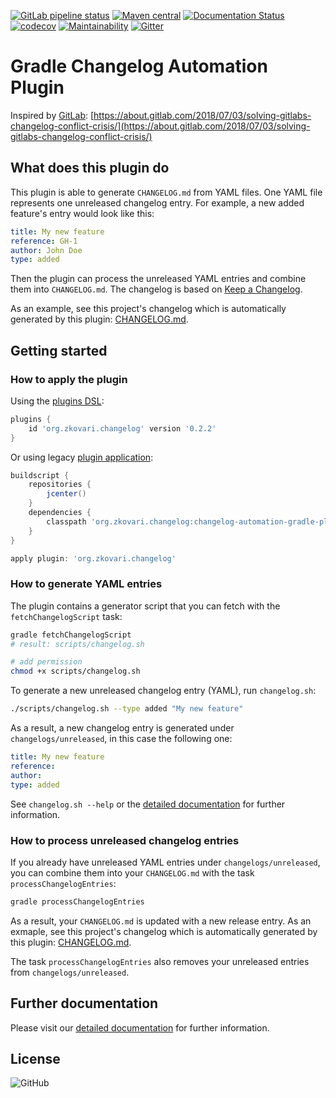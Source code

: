 [![GitLab pipeline status](https://gitlab.com/zkovari/gradle-changelog-automation-plugin/badges/master/pipeline.svg)](https://gitlab.com/zkovari/gradle-changelog-automation-plugin/commits/master)
[![Maven central](https://img.shields.io/maven-central/v/org.zkovari.changelog/changelog-automation-gradle-plugin.svg)](https://search.maven.org/search?q=g:%20org.zkovari.changelog%20a:changelog-automation-gradle-plugin)
[![Documentation Status](https://readthedocs.org/projects/gradle-changelog-automation-plugin/badge/?version=latest)](https://gradle-changelog-automation-plugin.readthedocs.io/en/latest/?badge=latest)
[![codecov](https://codecov.io/gl/zkovari/gradle-changelog-automation-plugin/branch/master/graph/badge.svg)](https://codecov.io/gl/zkovari/gradle-changelog-automation-plugin)
[![Maintainability](https://api.codeclimate.com/v1/badges/4560682da831d5bdeb6f/maintainability)](https://codeclimate.com/github/zkovari/gradle-changelog-automation-plugin/maintainability)
[![Gitter](https://img.shields.io/gitter/room/zkovari/gradle-changelog-automation-plugin)](https://gitter.im/gradle-changelog-automation-plugin)
# Gradle Changelog Automation Plugin

Inspired by [GitLab](https://gitlab.com/gitlab-org/gitlab-ce/): [https://about.gitlab.com/2018/07/03/solving-gitlabs-changelog-conflict-crisis/](https://about.gitlab.com/2018/07/03/solving-gitlabs-changelog-conflict-crisis/)

## What does this plugin do

This plugin is able to generate `CHANGELOG.md` from YAML files.
One YAML file represents one unreleased changelog entry.
For example, a new added feature's entry would look like this:

```yaml
title: My new feature
reference: GH-1
author: John Doe
type: added
```

Then the plugin can process the unreleased YAML entries and combine them into `CHANGELOG.md`.
The changelog is based on [Keep a Changelog](https://keepachangelog.com/en/1.0.0/).

As an example, see this project's changelog which is automatically generated by this plugin:
[CHANGELOG.md](CHANGELOG.md).

## Getting started

### How to apply the plugin

Using the [plugins DSL](https://docs.gradle.org/current/userguide/plugins.html#sec:plugins_block):

```gradle
plugins {
    id 'org.zkovari.changelog' version '0.2.2'
}
```

Or using legacy [plugin application](https://docs.gradle.org/current/userguide/plugins.html#sec:old_plugin_application):

```gradle
buildscript {
    repositories {
        jcenter()
    }
    dependencies {
        classpath 'org.zkovari.changelog:changelog-automation-gradle-plugin:0.2.2'
    }
}

apply plugin: 'org.zkovari.changelog'
```

### How to generate YAML entries

The plugin contains a generator script that you can fetch with the `fetchChangelogScript` task:

```bash
gradle fetchChangelogScript
# result: scripts/changelog.sh

# add permission
chmod +x scripts/changelog.sh
```

To generate a new unreleased changelog entry (YAML), run `changelog.sh`:

```bash
./scripts/changelog.sh --type added "My new feature"
```

As a result, a new changelog entry is generated under `changelogs/unreleased`,
in this case the following one:

```yaml
title: My new feature
reference:
author:
type: added
```

See `changelog.sh --help` or the [detailed documentation](https://gradle-changelog-automation-plugin.readthedocs.io/en/latest/2-user-guide.html#how-to-generate-unreleased-changelog-entries-yaml-files) for further information.

### How to process unreleased changelog entries

If you already have unreleased YAML entries under `changelogs/unreleased`, you can combine them into your `CHANGELOG.md` with the task `processChangelogEntries`:

```bash
gradle processChangelogEntries
```

As a result, your `CHANGELOG.md` is updated with a new release entry.
As an exmaple, see this project's changelog which is automatically generated by this plugin: [CHANGELOG.md](CHANGELOG.md).

The task `processChangelogEntries` also removes your unreleased entries from `changelogs/unreleased`.

## Further documentation

Please visit our [detailed documentation](https://gradle-changelog-automation-plugin.readthedocs.io/en/latest/) for further information.

## License

![GitHub](https://img.shields.io/github/license/zkovari/gradle-changelog-automation-plugin)

